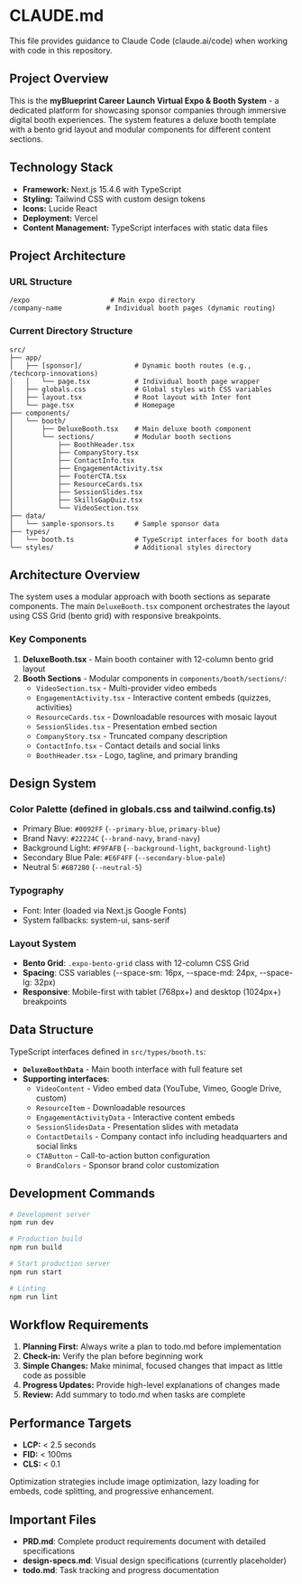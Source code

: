 # CLAUDE.md

This file provides guidance to Claude Code (claude.ai/code) when working with code in this repository.

## Project Overview

This is the **myBlueprint Career Launch Virtual Expo & Booth System** - a dedicated platform for showcasing sponsor companies through immersive digital booth experiences. The system features a deluxe booth template with a bento grid layout and modular components for different content sections.

## Technology Stack

- **Framework:** Next.js 15.4.6 with TypeScript
- **Styling:** Tailwind CSS with custom design tokens
- **Icons:** Lucide React
- **Deployment:** Vercel
- **Content Management:** TypeScript interfaces with static data files

## Project Architecture

### URL Structure
```
/expo                    # Main expo directory
/company-name           # Individual booth pages (dynamic routing)
```

### Current Directory Structure
```
src/
├── app/
│   ├── [sponsor]/             # Dynamic booth routes (e.g., /techcorp-innovations)
│   │   └── page.tsx           # Individual booth page wrapper
│   ├── globals.css            # Global styles with CSS variables
│   ├── layout.tsx             # Root layout with Inter font
│   └── page.tsx               # Homepage
├── components/
│   └── booth/
│       ├── DeluxeBooth.tsx    # Main deluxe booth component
│       └── sections/          # Modular booth sections
│           ├── BoothHeader.tsx
│           ├── CompanyStory.tsx
│           ├── ContactInfo.tsx
│           ├── EngagementActivity.tsx
│           ├── FooterCTA.tsx
│           ├── ResourceCards.tsx
│           ├── SessionSlides.tsx
│           ├── SkillsGapQuiz.tsx
│           └── VideoSection.tsx
├── data/
│   └── sample-sponsors.ts     # Sample sponsor data
├── types/
│   └── booth.ts               # TypeScript interfaces for booth data
└── styles/                    # Additional styles directory
```

## Architecture Overview

The system uses a modular approach with booth sections as separate components. The main `DeluxeBooth.tsx` component orchestrates the layout using CSS Grid (bento grid) with responsive breakpoints.

### Key Components

1. **DeluxeBooth.tsx** - Main booth container with 12-column bento grid layout
2. **Booth Sections** - Modular components in `components/booth/sections/`:
   - `VideoSection.tsx` - Multi-provider video embeds
   - `EngagementActivity.tsx` - Interactive content embeds (quizzes, activities)
   - `ResourceCards.tsx` - Downloadable resources with mosaic layout
   - `SessionSlides.tsx` - Presentation embed section
   - `CompanyStory.tsx` - Truncated company description
   - `ContactInfo.tsx` - Contact details and social links
   - `BoothHeader.tsx` - Logo, tagline, and primary branding

## Design System

### Color Palette (defined in globals.css and tailwind.config.ts)
- Primary Blue: `#0092FF` (`--primary-blue`, `primary-blue`)
- Brand Navy: `#22224C` (`--brand-navy`, `brand-navy`) 
- Background Light: `#F9FAFB` (`--background-light`, `background-light`)
- Secondary Blue Pale: `#E6F4FF` (`--secondary-blue-pale`)
- Neutral 5: `#6B7280` (`--neutral-5`)

### Typography
- Font: Inter (loaded via Next.js Google Fonts)
- System fallbacks: system-ui, sans-serif

### Layout System
- **Bento Grid**: `.expo-bento-grid` class with 12-column CSS Grid
- **Spacing**: CSS variables (--space-sm: 16px, --space-md: 24px, --space-lg: 32px)
- **Responsive**: Mobile-first with tablet (768px+) and desktop (1024px+) breakpoints

## Data Structure

TypeScript interfaces defined in `src/types/booth.ts`:

- **`DeluxeBoothData`** - Main booth interface with full feature set
- **Supporting interfaces**:
  - `VideoContent` - Video embed data (YouTube, Vimeo, Google Drive, custom)
  - `ResourceItem` - Downloadable resources
  - `EngagementActivityData` - Interactive content embeds
  - `SessionSlidesData` - Presentation slides with metadata
  - `ContactDetails` - Company contact info including headquarters and social links
  - `CTAButton` - Call-to-action button configuration
  - `BrandColors` - Sponsor brand color customization

## Development Commands

```bash
# Development server
npm run dev

# Production build
npm run build

# Start production server
npm run start

# Linting
npm run lint
```

## Workflow Requirements

1. **Planning First:** Always write a plan to todo.md before implementation
2. **Check-in:** Verify the plan before beginning work
3. **Simple Changes:** Make minimal, focused changes that impact as little code as possible
4. **Progress Updates:** Provide high-level explanations of changes made
5. **Review:** Add summary to todo.md when tasks are complete

## Performance Targets

- **LCP:** < 2.5 seconds
- **FID:** < 100ms
- **CLS:** < 0.1

Optimization strategies include image optimization, lazy loading for embeds, code splitting, and progressive enhancement.

## Important Files

- **PRD.md**: Complete product requirements document with detailed specifications
- **design-specs.md**: Visual design specifications (currently placeholder)
- **todo.md**: Task tracking and progress documentation
